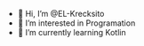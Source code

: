 - 👋 Hi, I’m @EL-Krecksito
- 👀 I’m interested in Programation
- 🌱 I’m currently learning Kotlin

<!---
EL-Krecksito/EL-Krecksito is a ✨ special ✨ repository because its `README.md` (this file) appears on your GitHub profile.
You can click the Preview link to take a look at your changes.
--->
